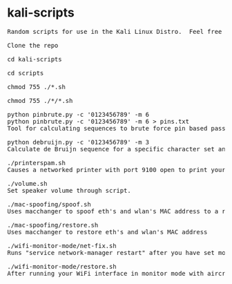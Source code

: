 # kali-scripts
<pre>
Random scripts for use in the Kali Linux Distro.  Feel free to modify the scripts for your particular application.  I will try to use variables where I can to make it simple to configure the scripts.  These are not 100% the best way to do something but just what works primarily for my personal use.  I mainly make these for reference when I find I have to use an odd work around.  For example now with macchanger after spoofing your MAC address you have to add your gateway back in.

Clone the repo

cd kali-scripts

cd scripts

chmod 755 ./*.sh

chmod 755 ./*/*.sh

python pinbrute.py -c '0123456789' -m 6
python pinbrute.py -c '0123456789' -m 6 > pins.txt
Tool for calculating sequences to brute force pin based passwords of a fixed length.  For example a door requires setting a 6 digit pin with available character set of 0-9.  You would set the character set with -c '0123456789' and the length with -m 6.

python debruijn.py -c '0123456789' -m 3
Calculate de Bruijn sequence for a specific character set and subsequence.  Specify the character set with -c 'characters' and the max length of the subsequence with -m # as in above example.

./printerspam.sh
Causes a networked printer with port 9100 open to print your message line by line.

./volume.sh
Set speaker volume through script.

./mac-spoofing/spoof.sh
Uses macchanger to spoof eth's and wlan's MAC address to a random address

./mac-spoofing/restore.sh
Uses macchanger to restore eth's and wlan's MAC address

./wifi-monitor-mode/net-fix.sh
Runs "service network-manager restart" after you have set monitor mode so you can use a second network adapter with the Wireless GUI for network access.

./wifi-monitor-mode/restore.sh
After running your WiFi interface in monitor mode with aircrack-ng this script will restore your network adapters.
</pre>

